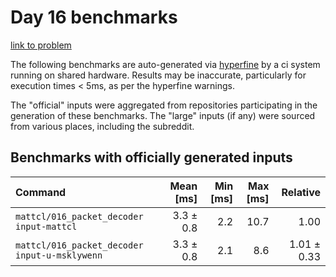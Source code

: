# Day 16 benchmarks

[link to problem](http://adventofcode.com/2021/day/16)

The following benchmarks are auto-generated via [hyperfine](https://github.com/sharkdp/hyperfine) by a ci system running on shared hardware. Results may be inaccurate, particularly for execution times < 5ms, as per the hyperfine warnings.

The "official" inputs were aggregated from repositories participating in the generation of these benchmarks. The "large" inputs (if any) were sourced from various places, including the subreddit.

## Benchmarks with officially generated inputs
| Command | Mean [ms] | Min [ms] | Max [ms] | Relative |
|:---|---:|---:|---:|---:|
| `mattcl/016_packet_decoder input-mattcl` | 3.3 ± 0.8 | 2.2 | 10.7 | 1.00 |
| `mattcl/016_packet_decoder input-u-msklywenn` | 3.3 ± 0.8 | 2.1 | 8.6 | 1.01 ± 0.33 |
